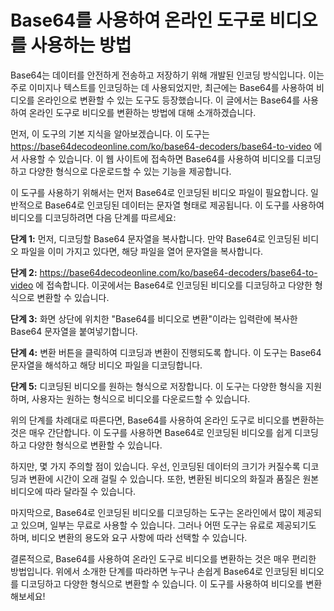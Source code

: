 Base64를 사용하여 온라인 도구로 비디오를 사용하는 방법
=================================

Base64는 데이터를 안전하게 전송하고 저장하기 위해 개발된 인코딩 방식입니다. 이는 주로 이미지나 텍스트를 인코딩하는 데 사용되었지만, 최근에는 Base64를 사용하여 비디오를 온라인으로 변환할 수 있는 도구도 등장했습니다. 이 글에서는 Base64를 사용하여 온라인 도구로 비디오를 변환하는 방법에 대해 소개하겠습니다.

먼저, 이 도구의 기본 지식을 알아보겠습니다. 이 도구는 <https://base64decodeonline.com/ko/base64-decoders/base64-to-video> 에서 사용할 수 있습니다. 이 웹 사이트에 접속하면 Base64를 사용하여 비디오를 디코딩하고 다양한 형식으로 다운로드할 수 있는 기능을 제공합니다.

이 도구를 사용하기 위해서는 먼저 Base64로 인코딩된 비디오 파일이 필요합니다. 일반적으로 Base64로 인코딩된 데이터는 문자열 형태로 제공됩니다. 이 도구를 사용하여 비디오를 디코딩하려면 다음 단계를 따르세요:

**단계 1:** 먼저, 디코딩할 Base64 문자열을 복사합니다. 만약 Base64로 인코딩된 비디오 파일을 이미 가지고 있다면, 해당 파일을 열어 문자열을 복사합니다.

**단계 2:** <https://base64decodeonline.com/ko/base64-decoders/base64-to-video> 에 접속합니다. 이곳에서는 Base64로 인코딩된 비디오를 디코딩하고 다양한 형식으로 변환할 수 있습니다.

**단계 3:** 화면 상단에 위치한 "Base64를 비디오로 변환"이라는 입력란에 복사한 Base64 문자열을 붙여넣기합니다.

**단계 4:** 변환 버튼을 클릭하여 디코딩과 변환이 진행되도록 합니다. 이 도구는 Base64 문자열을 해석하고 해당 비디오 파일을 디코딩합니다.

**단계 5:** 디코딩된 비디오를 원하는 형식으로 저장합니다. 이 도구는 다양한 형식을 지원하며, 사용자는 원하는 형식으로 비디오를 다운로드할 수 있습니다.

위의 단계를 차례대로 따른다면, Base64를 사용하여 온라인 도구로 비디오를 변환하는 것은 매우 간단합니다. 이 도구를 사용하면 Base64로 인코딩된 비디오를 쉽게 디코딩하고 다양한 형식으로 변환할 수 있습니다.

하지만, 몇 가지 주의할 점이 있습니다. 우선, 인코딩된 데이터의 크기가 커질수록 디코딩과 변환에 시간이 오래 걸릴 수 있습니다. 또한, 변환된 비디오의 화질과 품질은 원본 비디오에 따라 달라질 수 있습니다.

마지막으로, Base64로 인코딩된 비디오를 디코딩하는 도구는 온라인에서 많이 제공되고 있으며, 일부는 무료로 사용할 수 있습니다. 그러나 어떤 도구는 유료로 제공되기도 하며, 비디오 변환의 용도와 요구 사항에 따라 선택할 수 있습니다.

결론적으로, Base64를 사용하여 온라인 도구로 비디오를 변환하는 것은 매우 편리한 방법입니다. 위에서 소개한 단계를 따라하면 누구나 손쉽게 Base64로 인코딩된 비디오를 디코딩하고 다양한 형식으로 변환할 수 있습니다. 이 도구를 사용하여 비디오를 변환해보세요!